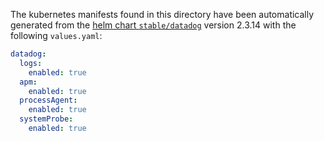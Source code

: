 The kubernetes manifests found in this directory have been automatically generated
from the [helm chart `stable/datadog`](https://github.com/helm/charts/tree/master/stable/datadog)
version 2.3.14 with the following `values.yaml`:

```yaml
datadog:
  logs:
    enabled: true
  apm:
    enabled: true
  processAgent:
    enabled: true
  systemProbe:
    enabled: true
```
